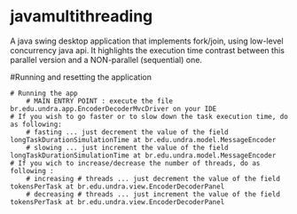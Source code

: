 # javamultithreading
A java swing desktop application that implements fork/join, using low-level concurrency java api.
It highlights the execution time contrast between this parallel version and a NON-parallel (sequential) one.

#Running and resetting the application

	# Running the app
		# MAIN ENTRY POINT : execute the file br.edu.undra.app.EncoderDecoderMvcDriver on your IDE
	# If you wish to go faster or to slow down the task execution time, do as following:
		# fasting ... just decrement the value of the field longTaskDurationSimulationTime at br.edu.undra.model.MessageEncoder
		# slowing ... just increment the value of the field longTaskDurationSimulationTime at br.edu.undra.model.MessageEncoder
	# If you wich to increase/decrease the number of threads, do as following :
		# increasing # threads ... just decrement the value of the field tokensPerTask at br.edu.undra.view.EncoderDecoderPanel
		# decreasing # threads ... just increment the value of the field tokensPerTask at br.edu.undra.view.EncoderDecoderPanel
